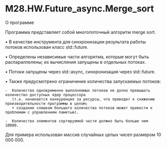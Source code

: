 # M28.HW.Future_async.Merge_sort
О программе

Программа представляет собой многопоточный алгоритм merge sort.

• В качестве инструмента для синхронизации результата работы потоков использован класс std::future.

• Определены независимые части алгоритма, которые могут быть распараллелены; их вычисления запущены в отдельных потоках.

• Потоки запущены через std::async, синхронизация через std::future. 

• Также предусмотрено ограничение количества запускаемых потоков:

    -  Количество одновременно выполняемых потоков не долно превышать количество доступных ядер процессора
       (т.к. начинается конкуренция за ресурсы, что приводит к снижению производительности программы в целом; 
       + создание слишком большого количества потоков может привести к проблемам с управлением памятью).
       
    -  Количество элементов сортируемой части должно быть больше чем 10000.
    

Для примера использован массив случайных целых чисел размером 10 000 000.

